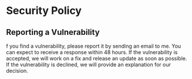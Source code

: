 # Security Policy

## Reporting a Vulnerability

f you find a vulnerability, please report it by sending an email to me. You can expect to receive a response within 48 hours. 
If the vulnerability is accepted, we will work on a fix and release an update as soon as possible. 
If the vulnerability is declined, we will provide an explanation for our decision.
